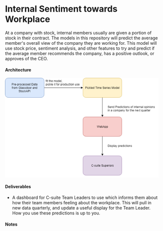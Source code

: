 # Internal Sentiment towards Workplace

At a company with stock, internal members usually are given a portion of stock in their contract. The models in this repository will predict the average member's overall view of the company they are working for. This model will use stock price, sentiment analysis, and other features to try and predict if the average member recommends the company, has a positive outlook, or approves of the CEO.


#### Architecture
![Architecture of web app](img/webapp_flowchart.png)


#### Deliverables

* A dashboard for C-suite Team Leaders to use which informs them about how their team members feeling about the workplace. This will pull in new data quarterly, and update a useful display for the Team Leader. How you use these predictions is up to you.

#### Notes

